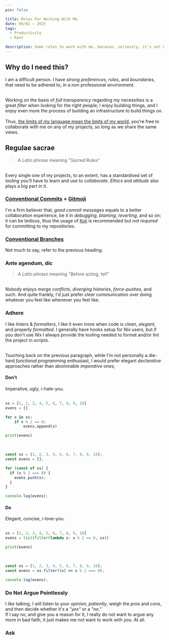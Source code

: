 ```yaml
---
pin: false

title: Rules For Working With Me
date: 09/02 — 2025
tags:
  - Productivity
  - Rant

description: Some rules to work with me, because, seriously, it's not easy.
---
```


## Why do I need this?

I am a difficult person. I have _strong preferences_, _rules_, and _boundaries_, that need to be adhered to, in a non professional environment.  
<br />

Working on the basis of _full transparency_ regarding my necessities is a great _filter_ when looking for the right people; I enjoy building things, and I enjoy even more the process of building an infrastructure to build things on.  
<br />
Thus, [the limits of my language mean the limits of my world](https://www.goodreads.com/quotes/5475578-5-6-the-limits-of-my-language-mean-the-limits-of), you're free to collaborate with me on any of my projects, so long as we share the same views.

## Regulae sacrae

> _A Latin phrase_ meaning "Sacred Rules"

<br /> Every single one of my projects, to an extent, has a standardised set of _tooling_ you'll have to learn and use to _collaborate_. _Ethics_ and _attitude_ also plays a big part in it.

### [Conventional Commits](https://www.conventionalcommits.org/en/v1.0.0/) + [Gitmoji](https://gitmoji.dev/)

I'm a firm believer that, _good commit messages_ equals to a better collaboration experience, be it in _debugging_, _blaming_, _reverting_, and so on; it can be tedious, thus the usage of [Koji](https://github.com/cococonscious/koji) is recommended but _not required_ for committing to my repositories.

### [Conventional Branches](https://conventional-branch.github.io/)

Not much to say, refer to the previous heading.

### Ante agendum, dic

> _A Latin phrase_ meaning "Before acting, tell"

<br /> Nobody enjoys _merge conflicts_, _diverging histories_, _force-pushes_, and such. And quite frankly, I'd just prefer _clear communication_ over doing whatever you feel like whenever you feel like.

### Adhere

I like _linters_ & _formatters_, I like it even more when code is _clean_, _elegant_, and properly _formatted_. I generally have hooks setup for _Nix_ users, but if you don't use _Nix_ I always provide the tooling needed to format and/or lint the project in _scripts_.  
<br />

Touching back on the previous paragraph, while I'm not personally a die-hard _functional programming_ enthusiast, I would prefer elegant _declarative_ approaches rather than abominable _imperative_ ones;

#### Don't

Imperative, ugly, i-hate-you.  
<br />

```py
xs = [1, 2, 3, 4, 5, 6, 7, 8, 9, 10]
evens = []

for x in xs:
    if x % 2 == 0:
        evens.append(x)

print(evens)

```

<br />

```js
const xs = [1, 2, 3, 4, 5, 6, 7, 8, 9, 10];
const evens = [];

for (const of xs) {
  if (x % 2 === 0) {
    evens.push(x);
  }
}

console.log(evens);
```

#### Do

Elegant, concise, i-love-you.  
<br />

```py
xs = [1, 2, 3, 4, 5, 6, 7, 8, 9, 10]
evens = list(filter(lambda x: x % 2 == 0, xs))

print(evens)
```

<br />

```js
const xs = [1, 2, 3, 4, 5, 6, 7, 8, 9, 10];
const evens = xs.filter((x) => x % 2 === 0);

console.log(evens);
```

### Do Not Argue Pointlessly

I _like_ talking, I will listen to your _opinion_, _patiently_, weigh the _pros_ and _cons_, and then decide whether it's a _"yes"_ or a _"no."_
<br />
If I say no, and give you a reason for it, I really do not want to argue any more in bad faith, it just makes me not want to work with you. At all.

### Ask
